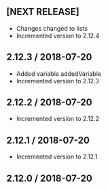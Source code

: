 ## [NEXT RELEASE]
* Changes changed to lists
* Incremented version to 2.12.4

## 2.12.3  /  2018-07-20
* Added variable addedVariable
* Incremented version to 2.12.3

## 2.12.2  /  2018-07-20
* Incremented version to 2.12.2

## 2.12.1  /  2018-07-20
* Incremented version to 2.12.1

## 2.12.0  /  2018-07-20
